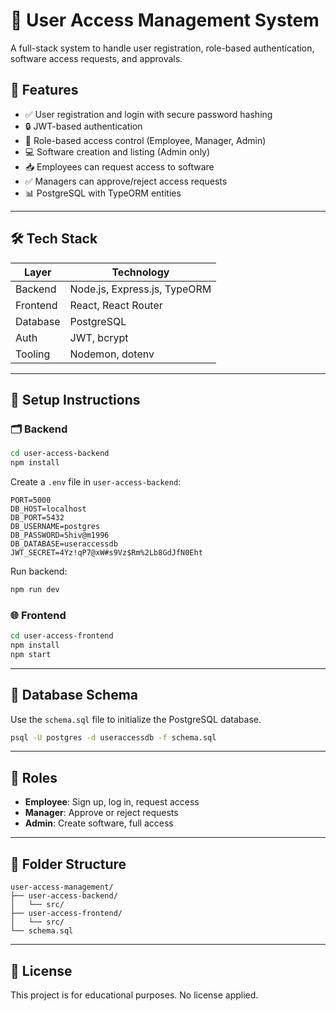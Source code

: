 
# 🧭 User Access Management System

A full-stack system to handle user registration, role-based authentication, software access requests, and approvals.

## 🚀 Features

- ✅ User registration and login with secure password hashing
- 🔒 JWT-based authentication
- 👥 Role-based access control (Employee, Manager, Admin)
- 💻 Software creation and listing (Admin only)
- 📥 Employees can request access to software
- ✅ Managers can approve/reject access requests
- 📊 PostgreSQL with TypeORM entities

---

## 🛠️ Tech Stack

| Layer       | Technology                     |
|-------------|--------------------------------|
| Backend     | Node.js, Express.js, TypeORM   |
| Frontend    | React, React Router            |
| Database    | PostgreSQL                     |
| Auth        | JWT, bcrypt                    |
| Tooling     | Nodemon, dotenv                |

---

## 🔧 Setup Instructions

### 🗂 Backend

```bash
cd user-access-backend
npm install
````

Create a `.env` file in `user-access-backend`:

```env
PORT=5000
DB_HOST=localhost
DB_PORT=5432
DB_USERNAME=postgres
DB_PASSWORD=Shiv@m1996
DB_DATABASE=useraccessdb
JWT_SECRET=4Yz!qP7@xW#s9Vz$Rm%2Lb8GdJfN0Eht
```

Run backend:

```bash
npm run dev
```

### 🌐 Frontend

```bash
cd user-access-frontend
npm install
npm start
```

---

## 🧩 Database Schema

Use the `schema.sql` file to initialize the PostgreSQL database.

```bash
psql -U postgres -d useraccessdb -f schema.sql
```

---

## 👤 Roles

* **Employee**: Sign up, log in, request access
* **Manager**: Approve or reject requests
* **Admin**: Create software, full access

---

## 📁 Folder Structure

```
user-access-management/
├── user-access-backend/
│   └── src/
├── user-access-frontend/
│   └── src/
└── schema.sql
```

---

## 📝 License

This project is for educational purposes. No license applied.

```


